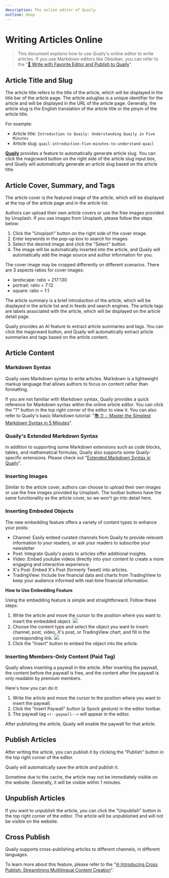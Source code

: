```yaml
---
description: The online editor of Quaily
outline: deep
---
```


# Writing Articles Online

> This document explains how to use Quaily's online editor to write articles. If you use Markdown editors like Obsidian, you can refer to the "[📝 Write with Favorite Editor and Publish to Quaily](https://quaily.com/blog/p/write-with-favorite-editor-and-publish-to-quaily)".

## Article Title and Slug

The article title refers to the title of the article, which will be displayed in the title bar of the article page. The article asluglias is a unique identifier for the article and will be displayed in the URL of the article page. Generally, the article slug is the English translation of the article title or the pinyin of the article title.

For example:

- Article title: `Introduction to Quaily: Understanding Quaily in Five Minutes`
- Article slug: `quail-introduction-five-minutes-to-understand-quail`

**[Quaily](https://quaily.com "Quaily Official Website")** provides a feature to automatically generate article slug. You can click the magicward button on the right side of the article slug input box, and Quaily will automatically generate an article slug based on the article title.

## Article Cover, Summary, and Tags

The article cover is the featured image of the article, which will be displayed at the top of the article page and in the article list.

Authors can upload their own article covers or use the free images provided by Unsplash. If you use images from Unsplash, please follow the steps below:

1. Click the "Unsplash" button on the right side of the cover image.
2. Enter keywords in the pop-up box to search for images.
3. Select the desired image and click the "Select" button.
4. The image will be automatically inserted into the article, and Quaily will automatically add the image source and author information for you.

The cover image may be cropped differently on different scenarios. There are 3 aspects ratios for cover images:

- landscape: ratio = 217:130
- portrait: ratio = 7:12
- square: ratio = 1:1

The article summary is a brief introduction of the article, which will be displayed in the article list and in feeds and search engines. The article tags are labels associated with the article, which will be displayed on the article detail page.

Quaily provides an AI feature to extract article summaries and tags. You can click the magicward button, and Quaily will automatically extract article summaries and tags based on the article content.

## Article Content

### Markdown Syntax

Quaily uses Markdown syntax to write articles. Markdown is a lightweight markup language that allows authors to focus on content rather than formatting.

If you are not familiar with Markdown syntax, Quaily provides a quick reference for Markdown syntax within the online article editor. You can click the "?" button in the top right corner of the editor to view it. You can also refer to Quaily's basic Markdown tutorial: "[📚 ⏰ 💡 Master the Simplest Markdown Syntax in 5 Minutes](https://quaily.com/blog/p/simplest-markdown-syntax-learn-in-5-minutes)".

### Quaily's Extended Markdown Syntax

In addition to supporting some Markdown extensions such as code blocks, tables, and mathematical formulas, Quaily also supports some Quaily-specific extensions. Please check out "[Extended Markdown Syntax in Quaily](https://quaily.com/blog/p/extended-markdown-syntax)".


### Inserting Images

Similar to the article cover, authors can choose to upload their own images or use the free images provided by Unsplash. The toolbar buttons have the same functionality as the article cover, so we won't go into detail here.

### Inserting Embeded Objects

The new embedding feature offers a variety of content types to enhance your posts:

- Channel: Easily embed curated channels from Quaily to provide relevant information to your readers, or ask your readers to subscribe your newsletter
- Post: Integrate Quaily's posts to articles offer additional insights.
- Video: Embed youtube videos directly into your content to create a more engaging and interactive experience.
- X's Post: Embed X's Post (formerly Tweet) into articles.
- TradingView: Include live financial data and charts from TradingView to keep your audience informed with real-time financial information.

**How to Use Embedding Feature**

Using the embedding feature is simple and straightforward. Follow these steps:

1. Write the article and move the cursor to the position where you want to insert the embedded object.
   ![](https://static.quaily.com/media/16nue5mm.webp)
2. Choose the content type and select the object you want to insert: channel, post, video, X's post, or TradingView chart, and fill in the corresponding link.
   ![](https://static.quaily.com/media/q38ueom6.webp)
3. Click the "Insert" button to embed the object into the article.

### Inserting Members-Only Content (Paid Tag)

Quaily allows inserting a paywall in the article. After inserting the paywall, the content before the paywall is free, and the content after the paywall is only readable by premium members.

Here's how you can do it:

1. Write the article and move the cursor to the position where you want to insert the paywall.
2. Click the "Insert Paywall" button (a Spock gesture) in the editor toolbar.
3. The paywall tag `<!--paywall-->` will appear in the editor.

After publishing the article, Quaily will enable the paywall for that article.

## Publish Articles

After writing the article, you can publish it by clicking the "Publish" button in the top right corner of the editor.

Quaily will automatically save the article and publish it.

Sometime due to the cache, the article may not be immediately visible on the website. Generally, it will be visible within 1 minutes.

## Unpublish Articles

If you want to unpublish the article, you can click the "Unpublish" button in the top right corner of the editor. The article will be unpublished and will not be visible on the website.

## Cross Publish

Quaily supports cross-publishing articles to different channels, in different languages.

To learn more about this feature, please refer to the "[🌐 Introducing Cross Publish: Streamlining Multilingual Content Creation](https://quaily.com/blog/p/cross-publish-multi-language-articles-different-channels)".
